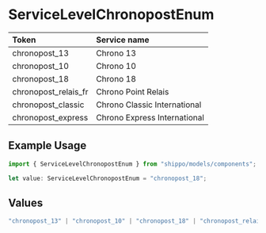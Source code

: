 # ServiceLevelChronopostEnum

|Token | Service name|
|:---|:---|
| chronopost_13 | Chrono 13|
| chronopost_10 | Chrono 10|
| chronopost_18| Chrono 18|
| chronopost_relais_fr | Chrono Point Relais|
| chronopost_classic | Chrono Classic International|
| chronopost_express | Chrono Express International|


## Example Usage

```typescript
import { ServiceLevelChronopostEnum } from "shippo/models/components";

let value: ServiceLevelChronopostEnum = "chronopost_18";
```

## Values

```typescript
"chronopost_13" | "chronopost_10" | "chronopost_18" | "chronopost_relais_fr" | "chronopost_classic" | "chronopost_express"
```